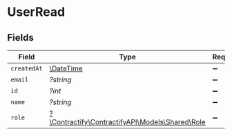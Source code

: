 # UserRead


## Fields

| Field                                                                          | Type                                                                           | Required                                                                       | Description                                                                    | Example                                                                        |
| ------------------------------------------------------------------------------ | ------------------------------------------------------------------------------ | ------------------------------------------------------------------------------ | ------------------------------------------------------------------------------ | ------------------------------------------------------------------------------ |
| `createdAt`                                                                    | [\DateTime](https://www.php.net/manual/en/class.datetime.php)                  | :heavy_minus_sign:                                                             | N/A                                                                            |                                                                                |
| `email`                                                                        | *?string*                                                                      | :heavy_minus_sign:                                                             | N/A                                                                            | john@example.org                                                               |
| `id`                                                                           | *?int*                                                                         | :heavy_minus_sign:                                                             | N/A                                                                            | 1                                                                              |
| `name`                                                                         | *?string*                                                                      | :heavy_minus_sign:                                                             | N/A                                                                            | John Doe                                                                       |
| `role`                                                                         | [?\Contractify\ContractifyAPI\Models\Shared\Role](../../Models/Shared/Role.md) | :heavy_minus_sign:                                                             | N/A                                                                            | admin                                                                          |